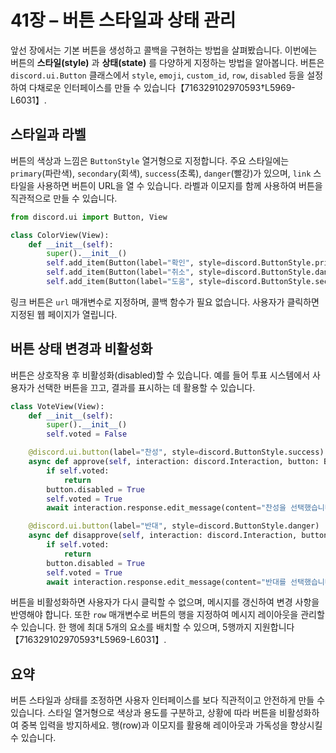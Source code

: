 # 41장 – 버튼 스타일과 상태 관리

앞선 장에서는 기본 버튼을 생성하고 콜백을 구현하는 방법을 살펴봤습니다. 이번에는 버튼의 **스타일(style)** 과 **상태(state)** 를 다양하게 지정하는 방법을 알아봅니다. 버튼은 `discord.ui.Button` 클래스에서 `style`, `emoji`, `custom_id`, `row`, `disabled` 등을 설정하여 다채로운 인터페이스를 만들 수 있습니다【716329102970593†L5969-L6031】.

## 스타일과 라벨

버튼의 색상과 느낌은 `ButtonStyle` 열거형으로 지정합니다. 주요 스타일에는 `primary`(파란색), `secondary`(회색), `success`(초록), `danger`(빨강)가 있으며, `link` 스타일을 사용하면 버튼이 URL을 열 수 있습니다. 라벨과 이모지를 함께 사용하여 버튼을 직관적으로 만들 수 있습니다.

```python
from discord.ui import Button, View

class ColorView(View):
    def __init__(self):
        super().__init__()
        self.add_item(Button(label="확인", style=discord.ButtonStyle.primary))
        self.add_item(Button(label="취소", style=discord.ButtonStyle.danger))
        self.add_item(Button(label="도움", style=discord.ButtonStyle.secondary, emoji="❔"))
```

링크 버튼은 `url` 매개변수로 지정하며, 콜백 함수가 필요 없습니다. 사용자가 클릭하면 지정된 웹 페이지가 열립니다.

## 버튼 상태 변경과 비활성화

버튼은 상호작용 후 비활성화(disabled)할 수 있습니다. 예를 들어 투표 시스템에서 사용자가 선택한 버튼을 끄고, 결과를 표시하는 데 활용할 수 있습니다.

```python
class VoteView(View):
    def __init__(self):
        super().__init__()
        self.voted = False

    @discord.ui.button(label="찬성", style=discord.ButtonStyle.success)
    async def approve(self, interaction: discord.Interaction, button: Button):
        if self.voted:
            return
        button.disabled = True
        self.voted = True
        await interaction.response.edit_message(content="찬성을 선택했습니다.", view=self)

    @discord.ui.button(label="반대", style=discord.ButtonStyle.danger)
    async def disapprove(self, interaction: discord.Interaction, button: Button):
        if self.voted:
            return
        button.disabled = True
        self.voted = True
        await interaction.response.edit_message(content="반대를 선택했습니다.", view=self)
```

버튼을 비활성화하면 사용자가 다시 클릭할 수 없으며, 메시지를 갱신하여 변경 사항을 반영해야 합니다. 또한 `row` 매개변수로 버튼의 행을 지정하여 메시지 레이아웃을 관리할 수 있습니다. 한 행에 최대 5개의 요소를 배치할 수 있으며, 5행까지 지원합니다【716329102970593†L5969-L6031】.

## 요약

버튼 스타일과 상태를 조정하면 사용자 인터페이스를 보다 직관적이고 안전하게 만들 수 있습니다. 스타일 열거형으로 색상과 용도를 구분하고, 상황에 따라 버튼을 비활성화하여 중복 입력을 방지하세요. 행(row)과 이모지를 활용해 레이아웃과 가독성을 향상시킬 수 있습니다.

